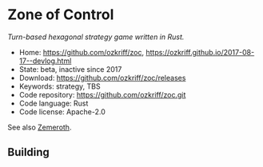 # Zone of Control

_Turn-based hexagonal strategy game written in Rust._

- Home: https://github.com/ozkriff/zoc, https://ozkriff.github.io/2017-08-17--devlog.html
- State: beta, inactive since 2017
- Download: https://github.com/ozkriff/zoc/releases
- Keywords: strategy, TBS
- Code repository: https://github.com/ozkriff/zoc.git
- Code language: Rust
- Code license: Apache-2.0

See also [Zemeroth](https://github.com/ozkriff/zemeroth).

## Building

